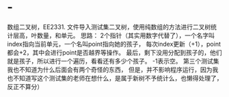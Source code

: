 # -
数组二叉树，EE2331.
文件导入测试集二叉树，使用纯数组的方法进行二叉树统计层高，叶数量，和单元。
思路：
2个指针（其实用数字代替了），一个名字叫index指向当前单元，一个名叫point指向她的孩子，
每次index更新（+1），point都会+2，其中会进行point是否越界等操作。
最后，剩下没用分配到孩子的，他们就是孩子，所以进行一个遍历，看看还有多少个孩子。
-1表示空。
第三个测试集我也不知道为什么后面会有两个奇怪的东西，
但是，并不影响程序运行，因为我也不知道写这个测试集的老师在想什么，是属于新树不予统计么，也懒得处理了，反正不算分）
